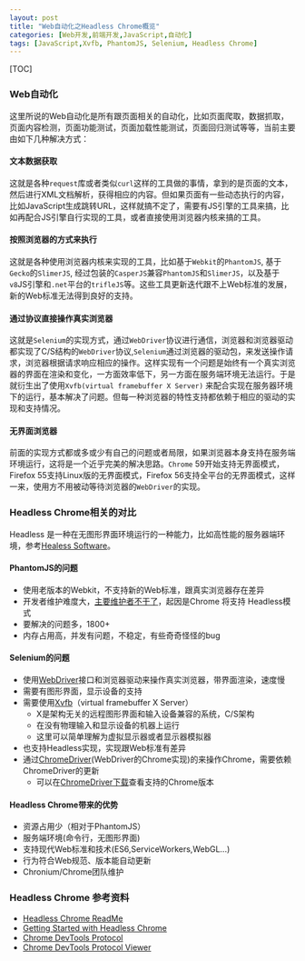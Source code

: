 ```yaml
---
layout: post
title: "Web自动化之Headless Chrome概览"
categories: [Web开发,前端开发,JavaScript,自动化]
tags: [JavaScript,Xvfb, PhantomJS, Selenium, Headless Chrome]
---
```


[TOC]

### Web自动化

这里所说的Web自动化是所有跟页面相关的自动化，比如页面爬取，数据抓取，页面内容检测，页面功能测试，页面加载性能测试，页面回归测试等等，当前主要由如下几种解决方式：

#### 文本数据获取

这就是各种`request`库或者类似`curl`这样的工具做的事情，拿到的是页面的文本，然后进行XML文档解析，获得相应的内容。但如果页面有一些动态执行的内容，比如JavaScript生成跳转URL，这样就搞不定了，需要有JS引擎的工具来搞，比如再配合JS引擎自行实现的工具，或者直接使用浏览器内核来搞的工具。

#### 按照浏览器的方式来执行

这就是各种使用浏览器内核来实现的工具，比如基于`Webkit`的`PhantomJS`, 基于`Gecko`的`SlimerJS`, 经过包装的`CasperJS`兼容`PhantomJS`和`SlimerJS`，以及基于`v8`JS引擎和`.net`平台的`trifleJS`等。这些工具更新迭代跟不上Web标准的发展，新的Web标准无法得到良好的支持。

#### 通过协议直接操作真实浏览器

这就是`Selenium`的实现方式，通过`WebDriver`协议进行通信，浏览器和浏览器驱动都实现了C/S结构的`WebDriver`协议,`Selenium`通过浏览器的驱动包，来发送操作请求，浏览器根据请求响应相应的操作。这样实现有一个问题是始终有一个真实浏览器的界面在渲染和变化，一方面效率低下，另一方面在服务端环境无法运行。于是就衍生出了使用`Xvfb(virtual framebuffer X Server)` 来配合实现在服务器环境下的运行，基本解决了问题。但每一种浏览器的特性支持都依赖于相应的驱动的实现和支持情况。

#### 无界面浏览器

前面的实现方式都或多或少有自己的问题或者局限，如果浏览器本身支持在服务端环境运行，这将是一个近乎完美的解决思路。`Chrome` 59开始支持无界面模式，Firefox 55支持Linux版的无界面模式，Firefox 56支持全平台的无界面模式，这样一来，使用方不用被动等待浏览器的`WebDriver`的实现。

### Headless Chrome相关的对比

Headless 是一种在无图形界面环境运行的一种能力，比如高性能的服务器端环境，参考[Healess Software](https://en.wikipedia.org/wiki/Headless_software)。

#### PhantomJS的问题
+ 使用老版本的Webkit，不支持新的Web标准，跟真实浏览器存在差异
+ 开发者维护难度大，[主要维护者不干了](https://groups.google.com/forum/)，起因是Chrome 将支持 Headless模式
+ 要解决的问题多，1800+
+ 内存占用高，并发有问题，不稳定，有些奇奇怪怪的bug

#### Selenium的问题
+ 使用[WebDriver](https://www.w3.org/TR/webdriver/)接口和浏览器驱动来操作真实浏览器，带界面渲染，速度慢
+ 需要有图形界面，显示设备的支持
+ 需要使用[Xvfb](https://www.x.org/releases/X11R7.7/doc/man/man1/Xvfb.1.xhtml)（virtual framebuffer X Server）
  + X是架构无关的远程图形界面和输入设备兼容的系统，C/S架构
  + 在没有物理输入和显示设备的机器上运行
  + 这里可以简单理解为虚拟显示器或者显示器模拟器
+ 也支持Headless实现，实现跟Web标准有差异
+ 通过[ChromeDriver](https://sites.google.com/a/chromium.org/chromedriver/)(WebDriver的Chrome实现)的来操作Chrome，需要依赖ChromeDriver的更新
  + 可以在[ChromeDriver](https://sites.google.com/a/chromium.org/chromedriver/downloads)[下载](https://sites.google.com/a/chromium.org/chromedriver/downloads)查看支持的Chrome版本


#### Headless Chrome带来的优势

+ 资源占用少（相对于PhantomJS）
+ 服务端环境(命令行，无图形界面)
+ 支持现代Web标准和技术(ES6,ServiceWorkers,WebGL...)
+ 行为符合Web规范、版本能自动更新
+ Chronium/Chrome团队维护


### Headless Chrome 参考资料

+ [Headless Chrome ReadMe](https://chromium.googlesource.com/chromium/src/+/lkgr/headless/README.md)
+ [Getting Started with Headless Chrome](https://developers.google.cn/web/updates/2017/04/headless-chrome)
+ [Chrome DevTools Protocol](https://github.com/ChromeDevTools/devtools-protocol)
+ [Chrome DevTools Protocol Viewer](https://chromedevtools.github.io/devtools-protocol/)



